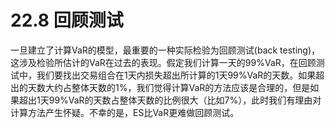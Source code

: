 # 22.8 回顾测试

一旦建立了计算VaR的模型，最重要的一种实际检验为回顾测试(back testing)，这涉及检验所估计的VaR在过去的表现。假定我们计算一天的99%VaR，在回顾测试中，我们要找出交易组合在1天内损失超出所计算的1天99%VaR的天数。如果超出的天数大约占整体天数的1%，我们觉得计算VaR的方法应该是合理的，但是如果超出1天99%VaR的天数占整体天数的比例很大（比如7%），此时我们有理由对计算方法产生怀疑。不幸的是，ES比VaR更难做回顾测试。